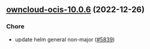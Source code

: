 

## [owncloud-ocis-10.0.6](https://github.com/truecharts/charts/compare/owncloud-ocis-10.0.5...owncloud-ocis-10.0.6) (2022-12-26)

### Chore

- update helm general non-major ([#5839](https://github.com/truecharts/charts/issues/5839))
  
  